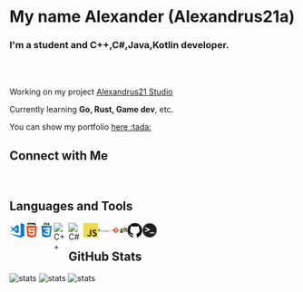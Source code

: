 <h1 align="left">My name Alexander (Alexandrus21a)</h1>
<h3 align="left">I'm a student and C++,C#,Java,Kotlin developer.</h3>

<br><br>

<p align="left">Working on my project <a href="https://github.com/Alexandrus21Studio" target="_blank">Alexandrus21 Studio</a></p>
<p align="left">Currently learning <b>Go, Rust, Game dev</b>, etc.</p>
<p align="left">You can show my portfolio <a href="https://Alexandrus21.vercel.app" target="_blank">here :tada:</a></p>


 
</p>

## Connect with Me



<br />

## Languages and Tools

<img align="left" alt="Visual Studio Code" width="26px" src="https://raw.githubusercontent.com/github/explore/80688e429a7d4ef2fca1e82350fe8e3517d3494d/topics/visual-studio-code/visual-studio-code.png" />
<img align="left" alt="HTML5" width="26px" src="https://raw.githubusercontent.com/github/explore/80688e429a7d4ef2fca1e82350fe8e3517d3494d/topics/html/html.png" />
<img align="left" alt="CSS3" width="26px" src="https://raw.githubusercontent.com/github/explore/80688e429a7d4ef2fca1e82350fe8e3517d3494d/topics/css/css.png" />
<img align="left" alt="C++" width="26px" src="https://upload.wikimedia.org/wikipedia/commons/1/18/ISO_C%2B%2B_Logo.svg" />
<img align="left" alt="C#" width="26px" src="https://upload.wikimedia.org/wikipedia/commons/thumb/7/7a/C_Sharp_logo.svg/1200px-C_Sharp_logo.svg.png" />
<img align="left" alt="JavaScript" width="26px" src="https://raw.githubusercontent.com/github/explore/80688e429a7d4ef2fca1e82350fe8e3517d3494d/topics/javascript/javascript.png" />
<img align="left" alt="MongoDB" width="26px" src="https://raw.githubusercontent.com/github/explore/80688e429a7d4ef2fca1e82350fe8e3517d3494d/topics/mongodb/mongodb.png" />
<img align="left" alt="Git" width="26px" src="https://raw.githubusercontent.com/github/explore/80688e429a7d4ef2fca1e82350fe8e3517d3494d/topics/git/git.png" />
<img align="left" alt="GitHub" width="26px" src="https://raw.githubusercontent.com/github/explore/78df643247d429f6cc873026c0622819ad797942/topics/github/github.png" />
<img align="left" alt="Terminal" width="26px" src="https://raw.githubusercontent.com/github/explore/80688e429a7d4ef2fca1e82350fe8e3517d3494d/topics/terminal/terminal.png" />

<br />

## GitHub Stats

![stats](https://github-readme-stats.vercel.app/api?username=Alexandrus21a&show_icons=true&theme=radical&include_all_commits&count_private)
![stats](https://github-readme-stats.vercel.app/api/top-langs?username=Alexandrus21a&show_icons=true&show_icons=true&theme=radical&locale=en&layout=compact)
![stats](https://github-readme-streak-stats.herokuapp.com/?user=Alexandrus21a)
